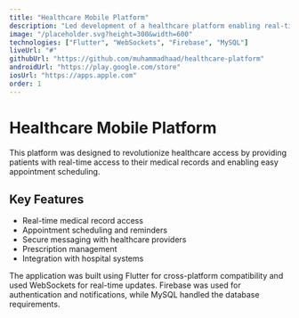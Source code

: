 ```yaml
---
title: "Healthcare Mobile Platform"
description: "Led development of a healthcare platform enabling real-time access to medical records and appointment scheduling. Available on Play Store and App Store."
image: "/placeholder.svg?height=300&width=600"
technologies: ["Flutter", "WebSockets", "Firebase", "MySQL"]
liveUrl: "#"
githubUrl: "https://github.com/muhammadhaad/healthcare-platform"
androidUrl: "https://play.google.com/store"
iosUrl: "https://apps.apple.com"
order: 1
---
```


# Healthcare Mobile Platform

This platform was designed to revolutionize healthcare access by providing patients with real-time access to their medical records and enabling easy appointment scheduling.

## Key Features

- Real-time medical record access
- Appointment scheduling and reminders
- Secure messaging with healthcare providers
- Prescription management
- Integration with hospital systems

The application was built using Flutter for cross-platform compatibility and used WebSockets for real-time updates. Firebase was used for authentication and notifications, while MySQL handled the database requirements.
